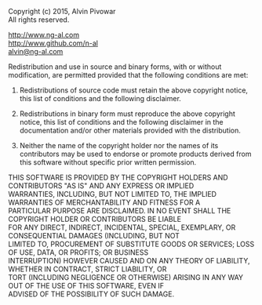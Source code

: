 Copyright (c) 2015, Alvin Pivowar  
All rights reserved.

<http://www.ng-al.com>  
<http://www.github.com/n-al>  
<alvin@ng-al.com>

Redistribution and use in source and binary forms, with or without modification,
are permitted provided that the following conditions are met:

1. Redistributions of source code must retain the above copyright notice,
this list of conditions and the following disclaimer.

2. Redistributions in binary form must reproduce the above copyright notice, this list of conditions and
the following disclaimer in the documentation and/or other materials provided with the distribution.

3. Neither the name of the copyright holder nor the names of its contributors may be used to endorse or promote
products derived from this software without specific prior written permission.

THIS SOFTWARE IS PROVIDED BY THE COPYRIGHT HOLDERS AND CONTRIBUTORS "AS IS" AND ANY EXPRESS OR IMPLIED  
WARRANTIES, INCLUDING, BUT NOT LIMITED TO, THE IMPLIED WARRANTIES OF MERCHANTABILITY AND FITNESS FOR A  
PARTICULAR PURPOSE ARE DISCLAIMED. IN NO EVENT SHALL THE COPYRIGHT HOLDER OR CONTRIBUTORS BE LIABLE  
FOR ANY DIRECT, INDIRECT, INCIDENTAL, SPECIAL, EXEMPLARY, OR CONSEQUENTIAL DAMAGES (INCLUDING, BUT NOT  
LIMITED TO, PROCUREMENT OF SUBSTITUTE GOODS OR SERVICES; LOSS OF USE, DATA, OR PROFITS; OR BUSINESS  
INTERRUPTION) HOWEVER CAUSED AND ON ANY THEORY OF LIABILITY, WHETHER IN CONTRACT, STRICT LIABILITY, OR  
TORT (INCLUDING NEGLIGENCE OR OTHERWISE) ARISING IN ANY WAY OUT OF THE USE OF THIS SOFTWARE, EVEN IF  
ADVISED OF THE POSSIBILITY OF SUCH DAMAGE.  